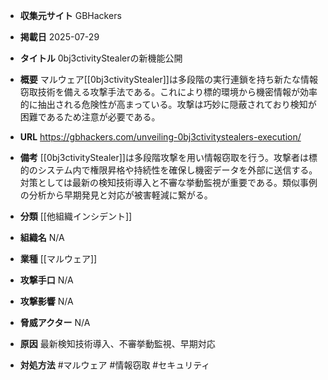 - **収集元サイト**
GBHackers

- **掲載日**
2025-07-29

- **タイトル**
0bj3ctivityStealerの新機能公開

- **概要**
マルウェア[[0bj3ctivityStealer]]は多段階の実行連鎖を持ち新たな情報窃取技術を備える攻撃手法である。これにより標的環境から機密情報が効率的に抽出される危険性が高まっている。攻撃は巧妙に隠蔽されており検知が困難であるため注意が必要である。

- **URL**
https://gbhackers.com/unveiling-0bj3ctivitystealers-execution/

- **備考**
[[0bj3ctivityStealer]]は多段階攻撃を用い情報窃取を行う。攻撃者は標的のシステム内で権限昇格や持続性を確保し機密データを外部に送信する。対策としては最新の検知技術導入と不審な挙動監視が重要である。類似事例の分析から早期発見と対応が被害軽減に繋がる。

- **分類**
[[他組織インシデント]]

- **組織名**
N/A

- **業種**
[[マルウェア]]

- **攻撃手口**
N/A

- **攻撃影響**
N/A

- **脅威アクター**
N/A

- **原因**
最新検知技術導入、不審挙動監視、早期対応

- **対処方法**
#マルウェア #情報窃取 #セキュリティ
